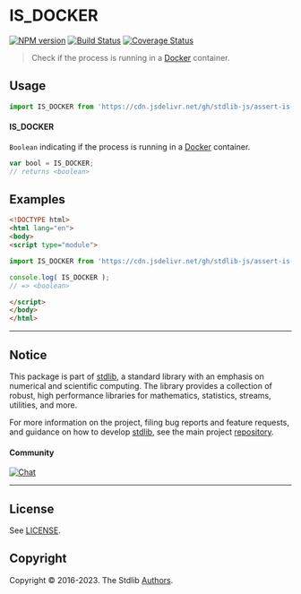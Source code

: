<!--

@license Apache-2.0

Copyright (c) 2021 The Stdlib Authors.

Licensed under the Apache License, Version 2.0 (the "License");
you may not use this file except in compliance with the License.
You may obtain a copy of the License at

   http://www.apache.org/licenses/LICENSE-2.0

Unless required by applicable law or agreed to in writing, software
distributed under the License is distributed on an "AS IS" BASIS,
WITHOUT WARRANTIES OR CONDITIONS OF ANY KIND, either express or implied.
See the License for the specific language governing permissions and
limitations under the License.

-->

# IS_DOCKER

[![NPM version][npm-image]][npm-url] [![Build Status][test-image]][test-url] [![Coverage Status][coverage-image]][coverage-url] <!-- [![dependencies][dependencies-image]][dependencies-url] -->

> Check if the process is running in a [Docker][docker] container.



<section class="usage">

## Usage

```javascript
import IS_DOCKER from 'https://cdn.jsdelivr.net/gh/stdlib-js/assert-is-docker@esm/index.mjs';
```

#### IS_DOCKER

`Boolean` indicating if the process is running in a [Docker][docker] container.

```javascript
var bool = IS_DOCKER;
// returns <boolean>
```

</section>

<!-- /.usage -->

<section class="examples">

## Examples

<!-- eslint no-undef: "error" -->

```html
<!DOCTYPE html>
<html lang="en">
<body>
<script type="module">

import IS_DOCKER from 'https://cdn.jsdelivr.net/gh/stdlib-js/assert-is-docker@esm/index.mjs';

console.log( IS_DOCKER );
// => <boolean>

</script>
</body>
</html>
```

</section>

<!-- /.examples -->

<!-- Section for related `stdlib` packages. Do not manually edit this section, as it is automatically populated. -->

<section class="related">

</section>

<!-- /.related -->

<!-- Section for all links. Make sure to keep an empty line after the `section` element and another before the `/section` close. -->


<section class="main-repo" >

* * *

## Notice

This package is part of [stdlib][stdlib], a standard library with an emphasis on numerical and scientific computing. The library provides a collection of robust, high performance libraries for mathematics, statistics, streams, utilities, and more.

For more information on the project, filing bug reports and feature requests, and guidance on how to develop [stdlib][stdlib], see the main project [repository][stdlib].

#### Community

[![Chat][chat-image]][chat-url]

---

## License

See [LICENSE][stdlib-license].


## Copyright

Copyright &copy; 2016-2023. The Stdlib [Authors][stdlib-authors].

</section>

<!-- /.stdlib -->

<!-- Section for all links. Make sure to keep an empty line after the `section` element and another before the `/section` close. -->

<section class="links">

[npm-image]: http://img.shields.io/npm/v/@stdlib/assert-is-docker.svg
[npm-url]: https://npmjs.org/package/@stdlib/assert-is-docker

[test-image]: https://github.com/stdlib-js/assert-is-docker/actions/workflows/test.yml/badge.svg?branch=main
[test-url]: https://github.com/stdlib-js/assert-is-docker/actions/workflows/test.yml?query=branch:main

[coverage-image]: https://img.shields.io/codecov/c/github/stdlib-js/assert-is-docker/main.svg
[coverage-url]: https://codecov.io/github/stdlib-js/assert-is-docker?branch=main

<!--

[dependencies-image]: https://img.shields.io/david/stdlib-js/assert-is-docker.svg
[dependencies-url]: https://david-dm.org/stdlib-js/assert-is-docker/main

-->

[chat-image]: https://img.shields.io/gitter/room/stdlib-js/stdlib.svg
[chat-url]: https://gitter.im/stdlib-js/stdlib/

[stdlib]: https://github.com/stdlib-js/stdlib

[stdlib-authors]: https://github.com/stdlib-js/stdlib/graphs/contributors

[umd]: https://github.com/umdjs/umd
[es-module]: https://developer.mozilla.org/en-US/docs/Web/JavaScript/Guide/Modules

[deno-url]: https://github.com/stdlib-js/assert-is-docker/tree/deno
[umd-url]: https://github.com/stdlib-js/assert-is-docker/tree/umd
[esm-url]: https://github.com/stdlib-js/assert-is-docker/tree/esm
[branches-url]: https://github.com/stdlib-js/assert-is-docker/blob/main/branches.md

[stdlib-license]: https://raw.githubusercontent.com/stdlib-js/assert-is-docker/main/LICENSE

[docker]: https://www.docker.com/

</section>

<!-- /.links -->

